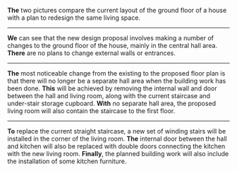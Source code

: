 **The** two pictures compare the current layout of the ground floor of a house with a plan to redesign the same living space.
***
**We** can see that the new design proposal involves making a number of changes to the ground floor of the house, mainly in the central hall area. **There** are no plans to change external walls or entrances.
***
**The** most noticeable change from the existing to the proposed floor plan is that there will no longer be a separate hall area when the building work has been done. **This** will be achieved by removing the internal wall and door between the hall and living room, along with the current staircase and under-stair storage cupboard. **With** no separate hall area, the proposed living room will also contain the staircase to the first floor.
***
**To** replace the current straight staircase, a new set of winding stairs will be installed in the corner of the living room. **The** internal door between the hall and kitchen will also be replaced with double doors connecting the kitchen with the new living room. **Finally**, the planned building work will also include the installation of some kitchen furniture.